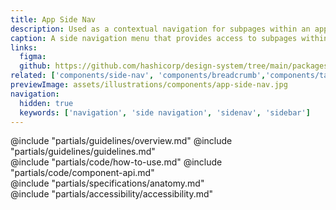 ```yaml
---
title: App Side Nav
description: Used as a contextual navigation for subpages within an application.
caption: A side navigation menu that provides access to subpages within a product or application.
links:
  figma: 
  github: https://github.com/hashicorp/design-system/tree/main/packages/components/src/components/hds/app-side-nav
related: ['components/side-nav', 'components/breadcrumb','components/tabs','layouts/app-frame','components/app-header']
previewImage: assets/illustrations/components/app-side-nav.jpg
navigation:
  hidden: true
  keywords: ['navigation', 'side navigation', 'sidenav', 'sidebar']
---
```


<section data-tab="Guidelines">
  @include "partials/guidelines/overview.md"
  @include "partials/guidelines/guidelines.md"
</section>

<section data-tab="Code">
  @include "partials/code/how-to-use.md"
  @include "partials/code/component-api.md"
</section>

<section data-tab="Specifications">
  @include "partials/specifications/anatomy.md"
</section>

<section data-tab="Accessibility">
  @include "partials/accessibility/accessibility.md"
</section>


